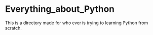 # Everything_about_Python
This is a directory made for who ever is trying to learning Python from scratch.
